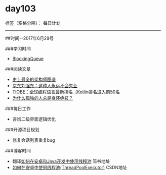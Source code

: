 # day103

标签（空格分隔）： 每日计划

---
##时间--2017年6月28号

###学习时间<br>
* [BlockingQueue][1]

###阅读文章<br>
* [史上最全的架构师图谱][2]
* [京东刘强东：这种人永远不会失业][3]
* [TIOBE：全球编程语言最新排名（Kotlin排名进入前50名][4]
* [为什么孤独的人总是身怀绝技？][5]

###每日工作<br>
* 咨询二级界面逻辑优化

###开源项目规划
* 修复会话列表重复bug


###博客时间
* 翻译[如何在安卓和Java开发中使用线程池][6]  简书地址
*  [如何在安卓中使用线程池(ThreadPoolExecutor)][7] CSDN地址


  [1]: https://developer.android.com/reference/java/util/concurrent/BlockingQueue.html
  [2]: http://www.jianshu.com/p/c8382065bd2b
  [3]: http://www.jianshu.com/p/2199f24f86f9
  [4]: http://www.jianshu.com/p/fe12840c95b6
  [5]: http://www.jianshu.com/p/4fcfd9f4b63a
  [6]: http://www.jianshu.com/p/b1fd4f7fdf2e
  [7]: http://blog.csdn.net/wuyinlei/article/details/73864131
